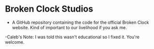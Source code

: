 # Broken Clock Studios

- A GitHub repository containing the code for the official Broken Clock website. Kind of important to our livelihood if you ask me.

-Caleb's Note: I was told this wasn't educational so I fixed it. You're welcome.
